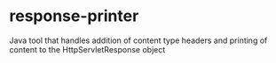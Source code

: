 # response-printer

Java tool that handles addition of content type headers and printing of content to the HttpServletResponse object
